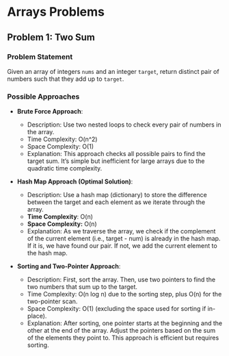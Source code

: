 # Arrays Problems

## Problem 1: Two Sum

### Problem Statement
Given an array of integers `nums` and an integer `target`, return distinct pair of numbers such that they add up to `target`.

### Possible Approaches
- **Brute Force Approach**: 

    - Description: Use two nested loops to check every pair of numbers in the array.
    - Time Complexity: O(n^2)
    - Space Complexity: O(1)
    - Explanation: This approach checks all possible pairs to find the target sum. It’s simple but inefficient for large arrays due to the quadratic time complexity.
    
    
- **Hash Map Approach (Optimal Solution)**:

    - Description: Use a hash map (dictionary) to store the difference between the target and each element as we iterate through the array.
    - **Time Complexity**: O(n)
    - **Space Complexity:** O(n)
    - Explanation: As we traverse the array, we check if the complement of the current element (i.e., target - num) is already in the hash map. If it is, we have found our pair. If not, we add the current element to the hash map.
    
- **Sorting and Two-Pointer Approach**:
    - Description: First, sort the array. Then, use two pointers to find the two numbers that sum up to the target.
    - Time Complexity: O(n log n) due to the sorting step, plus O(n) for the two-pointer scan.
    - Space Complexity: O(1) (excluding the space used for sorting if in-place).
    - Explanation: After sorting, one pointer starts at the beginning and the other at the end of the array. Adjust the pointers based on the sum of the elements they point to. This approach is efficient but requires sorting.




<!-- // Question 2:
// The overall time complexity of the following code is ___________.

// for(int i= 0; i < n; i = i + j){
//      for( j = 0; j < k; j ++){
//        // some work
//      } 
// } -->

<!-- 
The following binary when stored in signed integer would represent ______________ ?

11111111111111111111111111111111 -->